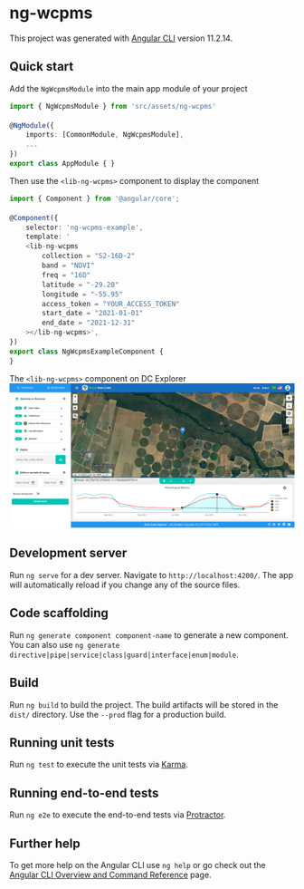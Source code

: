 # ng-wcpms

This project was generated with [Angular CLI](https://github.com/angular/angular-cli) version 11.2.14.

## Quick start

Add the `NgWcpmsModule` into the main app module of your project
```typescript
import { NgWcpmsModule } from 'src/assets/ng-wcpms'

@NgModule({
    imports: [CommonModule, NgWcpmsModule],
    ...
})
export class AppModule { }
```
Then use the `<lib-ng-wcpms>` component to display the component
```typescript
import { Component } from '@angular/core';

@Component({
    selector: 'ng-wcpms-example',
    template: '
    <lib-ng-wcpms
        collection = "S2-16D-2"
        band = "NDVI"
        freq = "16D"
        latitude = "-29.20"
        longitude = "-55.95"
        access_token = "YOUR_ACCESS_TOKEN"
        start_date = "2021-01-01"
        end_date = "2021-12-31"
	></lib-ng-wcpms>',
})
export class NgWcpmsExampleComponent {
}
```

The `<lib-ng-wcpms>` component on DC Explorer
![alt text](https://github.com/GSansigolo/ng-wcpms/blob/master/exemple/DC_Explorer.png)

## Development server

Run `ng serve` for a dev server. Navigate to `http://localhost:4200/`. The app will automatically reload if you change any of the source files.

## Code scaffolding

Run `ng generate component component-name` to generate a new component. You can also use `ng generate directive|pipe|service|class|guard|interface|enum|module`.

## Build

Run `ng build` to build the project. The build artifacts will be stored in the `dist/` directory. Use the `--prod` flag for a production build.

## Running unit tests

Run `ng test` to execute the unit tests via [Karma](https://karma-runner.github.io).

## Running end-to-end tests

Run `ng e2e` to execute the end-to-end tests via [Protractor](http://www.protractortest.org/).

## Further help

To get more help on the Angular CLI use `ng help` or go check out the [Angular CLI Overview and Command Reference](https://angular.io/cli) page.
